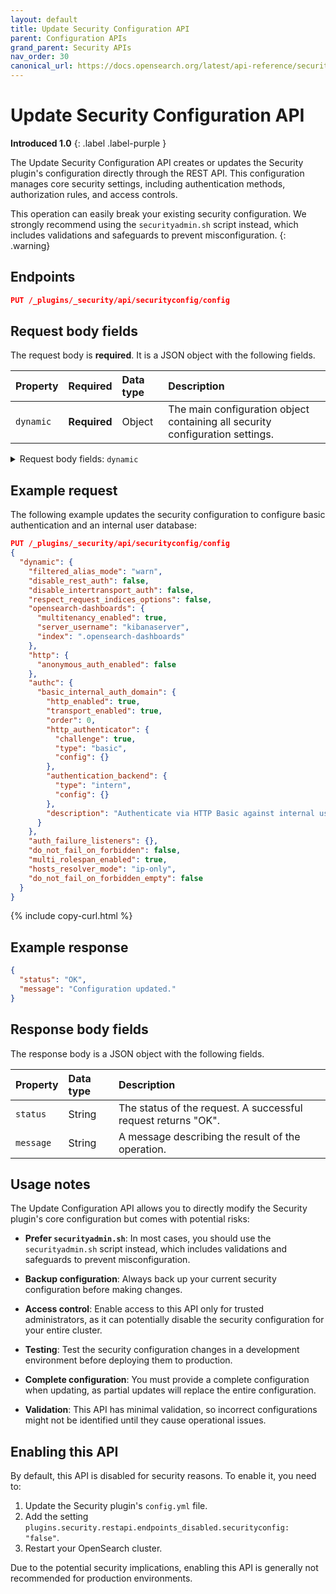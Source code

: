 ```yaml
---
layout: default
title: Update Security Configuration API
parent: Configuration APIs
grand_parent: Security APIs
nav_order: 30
canonical_url: https://docs.opensearch.org/latest/api-reference/security/configuration/update-configuration/
---
```


# Update Security Configuration API
**Introduced 1.0**
{: .label .label-purple }

The Update Security Configuration API creates or updates the Security plugin's configuration directly through the REST API. This configuration manages core security settings, including authentication methods, authorization rules, and access controls.

This operation can easily break your existing security configuration. We strongly recommend using the `securityadmin.sh` script instead, which includes validations and safeguards to prevent misconfiguration.
{: .warning}

<!-- spec_insert_start
api: security.update_configuration
component: endpoints
-->
## Endpoints
```json
PUT /_plugins/_security/api/securityconfig/config
```
<!-- spec_insert_end -->

## Request body fields

The request body is **required**. It is a JSON object with the following fields.

| Property | Required | Data type | Description |
| :--- | :--- | :--- | :--- |
| `dynamic` | **Required** | Object | The main configuration object containing all security configuration settings. |

<details markdown="block">
  <summary>
    Request body fields: <code>dynamic</code>
  </summary>
  {: .text-delta}

`dynamic` is a JSON object with the following fields.

| Property | Data type | Description |
| :--- | :--- | :--- |
| `auth_failure_listeners` | Object | The configuration for handling authentication failures, including thresholds and actions. |
| `authc` | Object | The authentication configuration domains that define how users are authenticated. For more information, see [authc]({{site.url}}{{site.baseurl}}/api-reference/security/configuration/index/#authc). |
| `authz` | Object | The authorization configuration that defines how to extract backend roles when using LDAP for authentication. For more information, see [authz]({{site.url}}{{site.baseurl}}/api-reference/security/configuration/index/#authz). |
| `do_not_fail_on_forbidden` | Boolean | When `true`, returns empty results instead of a forbidden error. Instead, failures are stored in the application logs. |
| `do_not_fail_on_forbidden_empty` | Boolean | Similar to `do_not_fail_on_forbidden` but with specific behavior for empty results. |
| `filtered_alias_mode` | String | Controls how document field filtering is applied to aliases. |
| `hosts_resolver_mode` | String | Determines how hostname resolution is performed for security operations. |
| `http` | Object | The HTTP-specific security configurations. |
| `on_behalf_of` | Object | Configures a temporary access token for the duration of a user's session (advanced). |
| `kibana` | Object | The configuration for OpenSearch Dashboards integration. |
| `respect_request_indices_options` | Boolean | When `true`, respects index options specified in requests. |


</details>


## Example request

The following example updates the security configuration to configure basic authentication and an internal user database:

```json
PUT /_plugins/_security/api/securityconfig/config
{
  "dynamic": {
    "filtered_alias_mode": "warn",
    "disable_rest_auth": false,
    "disable_intertransport_auth": false,
    "respect_request_indices_options": false,
    "opensearch-dashboards": {
      "multitenancy_enabled": true,
      "server_username": "kibanaserver",
      "index": ".opensearch-dashboards"
    },
    "http": {
      "anonymous_auth_enabled": false
    },
    "authc": {
      "basic_internal_auth_domain": {
        "http_enabled": true,
        "transport_enabled": true,
        "order": 0,
        "http_authenticator": {
          "challenge": true,
          "type": "basic",
          "config": {}
        },
        "authentication_backend": {
          "type": "intern",
          "config": {}
        },
        "description": "Authenticate via HTTP Basic against internal users database"
      }
    },
    "auth_failure_listeners": {},
    "do_not_fail_on_forbidden": false,
    "multi_rolespan_enabled": true,
    "hosts_resolver_mode": "ip-only",
    "do_not_fail_on_forbidden_empty": false
  }
}
```
{% include copy-curl.html %}

## Example response

```json
{
  "status": "OK",
  "message": "Configuration updated."
}
```

## Response body fields

The response body is a JSON object with the following fields.

| Property | Data type | Description |
| :--- | :--- | :--- |
| `status` | String | The status of the request. A successful request returns "OK". |
| `message` | String | A message describing the result of the operation. |

## Usage notes

The Update Configuration API allows you to directly modify the Security plugin's core configuration but comes with potential risks:

- **Prefer `securityadmin.sh`**: In most cases, you should use the `securityadmin.sh` script instead, which includes validations and safeguards to prevent misconfiguration.
  
- **Backup configuration**: Always back up your current security configuration before making changes.
  
- **Access control**: Enable access to this API only for trusted administrators, as it can potentially disable the security configuration for your entire cluster.
  
- **Testing**: Test the security configuration changes in a development environment before deploying them to production.

- **Complete configuration**: You must provide a complete configuration when updating, as partial updates will replace the entire configuration.
  
- **Validation**: This API has minimal validation, so incorrect configurations might not be identified until they cause operational issues.

## Enabling this API

By default, this API is disabled for security reasons. To enable it, you need to:

1. Update the Security plugin's `config.yml` file.
2. Add the setting `plugins.security.restapi.endpoints_disabled.securityconfig: "false"`.  
3. Restart your OpenSearch cluster.

Due to the potential security implications, enabling this API is generally not recommended for production environments.